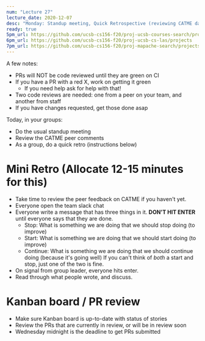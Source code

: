 ```yaml
---
num: "Lecture 27"
lecture_date: 2020-12-07
desc: "Monday: Standup meeting, Quick Retrospective (reviewing CATME data) PR Review / planning"
ready: true
5pm_url: https://github.com/ucsb-cs156-f20/proj-ucsb-courses-search/projects
6pm_url: https://github.com/ucsb-cs156-f20/proj-ucsb-cs-las/projects
7pm_url: https://github.com/ucsb-cs156-f20/proj-mapache-search/projects
---
```


A few notes:
- PRs will NOT be code reviewed until they are green on CI
- If you have a PR with a red X, work on getting it green
  - If you need help ask for help with that!
- Two code reviews are needed: one from a peer on your team, and another from staff
- If you have changes requested, get those done asap

Today, in your groups:

* Do the usual standup meeting
* Review the CATME peer comments
* As a group, do a quick retro (instructions below)


# Mini Retro (Allocate 12-15 minutes for this)
- Take time to review the peer feedback on CATME if you haven't yet.
- Everyone open the team slack chat
- Everyone write a message that has three things in it.  **DON'T HIT ENTER** until everyone says that they are done.
  * Stop: What is something we are doing that we should stop doing (to improve)
  * Start: What is something we are doing that we should start doing (to improve)
  * Continue: What is something we are doing that we should continue doing (because it's going well)
  If you can't think of *both* a start and stop, just one of the two is fine.
- On signal from group leader, everyone hits enter.
- Read through what people wrote, and discuss.

# Kanban board / PR review

- Make sure Kanban board is up-to-date with status of stories
- Review the PRs that are currently in review, or will be in review soon
- Wednesday midnight is the deadline to get PRs submitted

